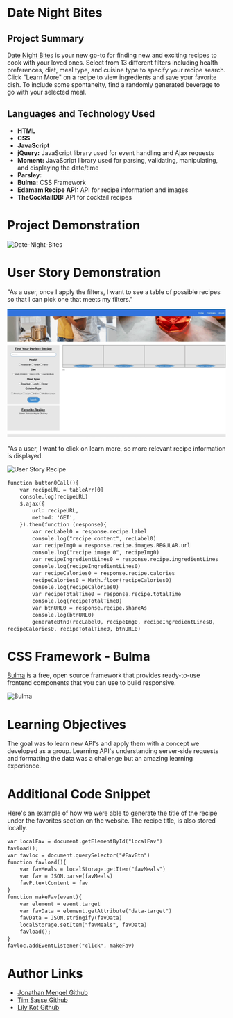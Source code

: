 # Date Night Bites

## Project Summary

[Date Night Bites](https://lilyannekot.github.io/date-night-bites/) is your new go-to for finding new and exciting recipes to cook with your loved ones. Select from 13 different filters including health preferences, diet, meal type, and cuisine type to specify your recipe search. Click "Learn More" on a recipe to view ingredients and save your favorite dish. To include some spontaneity, find a randomly generated beverage to go with your selected meal.

## Languages and Technology Used

* **HTML**
* **CSS**
* **JavaScript**
* **jQuery:** JavaScript library used for event handling and Ajax requests
* **Moment:** JavaScript library used for parsing, validating, manipulating, and displaying the date/time
* **Parsley:** 
* **Bulma:** CSS Framework
* **Edamam Recipe API:** API for recipe information and images 
* **TheCocktailDB:** API for cocktail recipes

# Project Demonstration

![Date-Night-Bites](Assets/Images/Project-Demo.gif)

# User Story Demonstration

"As a user, once I apply the filters, I want to see a table of possible recipes so that I can pick one that meets my filters."

![User Story Gif](Assets/Images/User-Story-3.gif)

"As a user, I want to click on learn more, so more relevant recipe information is displayed.

![User Story Recipe](https://github.com/lilyannekot/date-night-bites/blob/main/DNB%20recipe.gif)

```
function button0Call(){
    var recipeURL = tableArr[0]
    console.log(recipeURL)
    $.ajax({
        url: recipeURL,
        method: 'GET',
    }).then(function (response){
        var recLabel0 = response.recipe.label
        console.log("recipe content", recLabel0)
        var recipeImg0 = response.recipe.images.REGULAR.url
        console.log("recipe image 0", recipeImg0)
        var recipeIngredientLines0 = response.recipe.ingredientLines
        console.log(recipeIngredientLines0)
        var recipeCalories0 = response.recipe.calories
        recipeCalories0 = Math.floor(recipeCalories0)
        console.log(recipeCalories0)
        var recipeTotalTime0 = response.recipe.totalTime 
        console.log(recipeTotalTime0)
        var btnURL0 = response.recipe.shareAs
        console.log(btnURL0)
        generateBtn0(recLabel0, recipeImg0, recipeIngredientLines0, recipeCalories0, recipeTotalTime0, btnURL0)
``` 
# CSS Framework - Bulma

[Bulma](https://bulma.io/documentation/) is a free, open source framework that provides ready-to-use frontend components that you can use to build responsive.

![Bulma](Assets/Images/Screen-Responsiveness-Gif.gif)

# Learning Objectives

The goal was to learn new API's and apply them with a concept we developed as a group. Learning API's understanding server-side requests and formatting the data was a challenge but an amazing learning experience.

# Additional Code Snippet

Here's an example of how we were able to generate the title of the recipe under the favorites section on the website. The recipe title, is also stored locally.

```
var localFav = document.getElementById("localFav")
favload();
var favloc = document.querySelector("#FavBtn")
function favload(){
    var favMeals = localStorage.getItem("favMeals")
    var fav = JSON.parse(favMeals)
    favP.textContent = fav
}
function makeFav(event){
    var element = event.target
    var favData = element.getAttribute("data-target")
    favData = JSON.stringify(favData)
    localStorage.setItem("favMeals", favData)
    favload();
}
favloc.addEventListener("click", makeFav)
```

# Author Links

* [Jonathan Mengel Github](https://github.com/digggggg)
* [Tim Sasse Github](https://github.com/timcs1274)
* [Lily Kot Github](https://github.com/lilyannekot)
